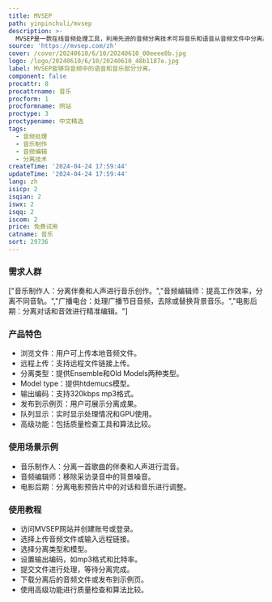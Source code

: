 ```yaml
---
title: MVSEP
path: yinpinchuli/mvsep
description: >-
  MVSEP是一款在线音频处理工具，利用先进的音频分离技术可将音乐和语音从音频文件中分离出来，适用于音乐制作、音频编辑、广播、电影后期制作等领域。优点包括高质量的音频输出、快速的处理速度和用户友好的操作界面。提供不同模型选择。
source: 'https://mvsep.com/zh'
cover: /cover/20240610/6/10/20240610_00eeee8b.jpg
logo: /logo/20240610/6/10/20240610_48b1187e.jpg
label: MVSEP能够将音频中的语音和音乐部分分离。
component: false
procattr: 8
procattrname: 音乐
procform: 1
procformname: 网站
proctype: 3
proctypename: 中文精选
tags:
  - 音频处理
  - 音乐制作
  - 音频编辑
  - 分离技术
createTime: '2024-04-24 17:59:44'
updateTime: '2024-04-24 17:59:44'
lang: zh
isicp: 2
isqian: 2
iswx: 2
isqq: 2
iscom: 2
price: 免费试用
catname: 音乐
sort: 29736
---
```




### 需求人群
["音乐制作人：分离伴奏和人声进行音乐创作。","音频编辑师：提高工作效率，分离不同音轨。","广播电台：处理广播节目音频，去除或替换背景音乐。","电影后期：分离对话和音效进行精准编辑。"]

### 产品特色
* 浏览文件：用户可上传本地音频文件。
* 远程上传：支持远程文件链接上传。
* 分离类型：提供Ensemble和Old Models两种类型。
* Model type：提供htdemucs模型。
* 输出编码：支持320kbps mp3格式。
* 发布到示例页：用户可展示分离成果。
* 队列显示：实时显示处理情况和GPU使用。
* 高级功能：包括质量检查工具和算法比较。

### 使用场景示例
* 音乐制作人：分离一首歌曲的伴奏和人声进行混音。
* 音频编辑师：移除采访录音中的背景噪音。
* 电影后期：分离电影预告片中的对话和音乐进行调整。

### 使用教程
* 访问MVSEP网站并创建账号或登录。
* 选择上传音频文件或输入远程链接。
* 选择分离类型和模型。
* 设置输出编码，如mp3格式和比特率。
* 提交文件进行处理，等待分离完成。
* 下载分离后的音频文件或发布到示例页。
* 使用高级功能进行质量检查和算法比较。

  
